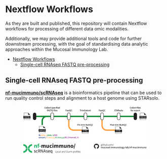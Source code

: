 # Nextflow Workflows

As they are built and published, this repository will contain Nextflow workflows for processing of different data omic modalities.

Additionally, we may provide additional tools and code for further downstream processing, with the goal of standardising data analytic approaches within the Mucosal Immunology Lab.

- [Nextflow Workflows](#nextflow-workflows)
  - [Single-cell RNAseq FASTQ pre-processing](#single-cell-rnaseq-fastq-pre-processing)


## Single-cell RNAseq FASTQ pre-processing

[**nf-mucimmuno/scRNAseq**](./scRNAseq/) is a bioinformatics pipeline that can be used to run quality control steps and alignment to a host genome using STARsolo. 

<div align="center">
<img src="./assets/images/nf-mucimmuno_scRNAseq-01.png" width=80%>
</div>